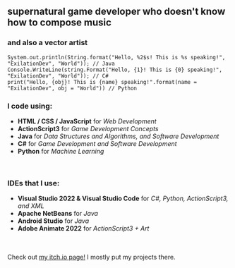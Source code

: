 <h2> supernatural game developer who doesn't know how to compose music </h2>
<h3> and also a vector artist </h3>

	System.out.println(String.format("Hello, %2$s! This is %s speaking!", "ExilationDev", "World")); // Java
 	Console.WriteLine(string.Format("Hello, {1}! This is {0} speaking!", "ExilationDev", "World")); // C#
 	print("Hello, {obj}! This is {name} speaking!".format(name = "ExilationDev", obj = "World")) // Python

<h3>I code using:</h3>
<ul>
	<li><b>HTML / CSS / JavaScript</b> for <i>Web Development</i></li>
	<li><b>ActionScript3</b> for <i>Game Development Concepts</i></li>
	<li><b>Java</b> for <i>Data Structures and Algorithms, and Software Development</i></li>
	<li><b>C#</b> for <i>Game Development and Software Development</i></li>
	<li><b>Python</b> for <i>Machine Learning</i></li>
</ul>
<br>
<h3>IDEs that I use:</h3>
<ul>
	<li><b>Visual Studio 2022 & Visual Studio Code</b> for <i>C#, Python, ActionScript3, and XML</i></li>
	<li><b>Apache NetBeans</b> for <i>Java</i></li>
	<li><b>Android Studio</b> for <i>Java</i></li>
	<li><b>Adobe Animate 2022</b> for <i>ActionScript3 + Art</i></li>
</ul>
<br>
<br>
Check out <a href="https://exilation.itch.io/">my itch.io page!</a> I mostly put my projects there.

<!---
ExilationDev/ExilationDev is a ✨ special ✨ repository because its `README.md` (this file) appears on your GitHub profile.
You can click the Preview link to take a look at your changes.
--->

